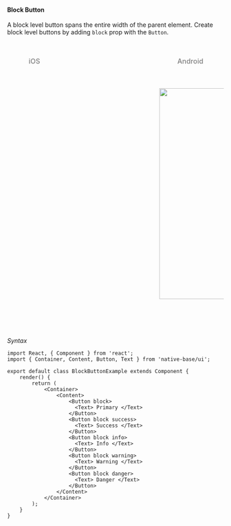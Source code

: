 #### Block Button

A block level button spans the entire width of the parent element.
Create block level buttons by adding <code>block</code> prop with the <code>Button</code>.

<br />
    <table>
      <thead>
        <tr style="border-style: hidden;">
          <td style="border-style: hidden;padding-left: 50px"><i class="fa fa-apple fa-5x" style="color: grey"></i>   <span style="color: grey;font-weight: 500">iOS</span></td>
          <td style="padding-left: 50px"><i class="fa fa-android fa-5x" style="color: grey"></i>   <span style="color: grey;font-weight: 500">Android</span></td>
        </tr>
      </thead>
      <thead>
        <tr style="border-style: hidden">
          <th style="border-style: hidden">
            <div style="background: url(../../assets/iphone.png) no-repeat; padding: 63px 20px 100px 18px; width: 292px"><img src="{{('../../assets/ios/components/block-button.png')}}" alt="" /></div></th>
          <th><div style="background: url(../../assets/android.png) no-repeat; padding: 45px 118px 68px 0px; background-size: 292px 576px;"><img height="490px" width="266px" src="{{('../../assets/android/components/block-button.png')}}" alt="" /></div></th>
        </tr>
      </thead>
    </table>

*Syntax*

<pre class="line-numbers"><code class="language-jsx">import React, { Component } from 'react';
import { Container, Content, Button, Text } from 'native-base/ui';
​
export default class BlockButtonExample extends Component {
    render() {
        return (
            &lt;Container>
                &lt;Content>
                    &lt;Button block>
                      &lt;Text> Primary &lt;/Text>
                    &lt;/Button>
                    &lt;Button block success>
                      &lt;Text> Success &lt;/Text>
                    &lt;/Button>
                    &lt;Button block info>
                      &lt;Text> Info &lt;/Text>
                    &lt;/Button>
                    &lt;Button block warning>
                      &lt;Text> Warning &lt;/Text>
                    &lt;/Button>
                    &lt;Button block danger>
                      &lt;Text> Danger &lt;/Text>
                    &lt;/Button>
                &lt;/Content>
            &lt;/Container>
        );
    }
}</code></pre><br />
